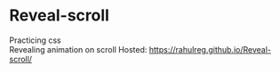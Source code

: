 # Reveal-scroll
Practicing css <br/>
Revealing animation on scroll
Hosted: https://rahulreg.github.io/Reveal-scroll/
